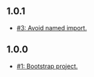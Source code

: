 ## 1.0.1
* [#3: Avoid named import.](https://github.com/haensl/react-json-schema/issues/3)

## 1.0.0
* [#1: Bootstrap project.](https://github.com/haensl/react-json-schema/issues/1)
